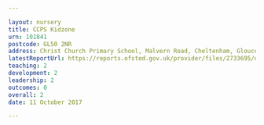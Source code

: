 ```yaml
---

layout: nursery
title: CCPS Kidzone
urn: 101841
postcode: GL50 2NR
address: Christ Church Primary School, Malvern Road, Cheltenham, Gloucestershire, GL50 2NR
latestReportUrl: https://reports.ofsted.gov.uk/provider/files/2733695/urn/101841.pdf
teaching: 2
development: 2
leadership: 2
outcomes: 0
overall: 2
date: 11 October 2017

---
```

